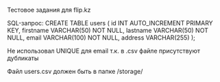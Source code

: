 Тестовое задания для flip.kz

SQL-запрос:
CREATE TABLE users (
                       id INT AUTO_INCREMENT PRIMARY KEY,
                       firstname VARCHAR(50) NOT NULL,
                       lastname VARCHAR(50) NOT NULL,
                       email VARCHAR(100)  NOT NULL,
                       address VARCHAR(255)
);

Не использовал UNIQUE для email т.к. в .csv файле присутствуют дубликаты

Файл users.csv должен быть в папке /storage/
